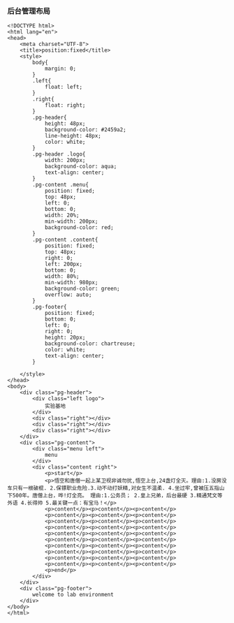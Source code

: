 ### 后台管理布局 ###

	<!DOCTYPE html>
	<html lang="en">
	<head>
	    <meta charset="UTF-8">
	    <title>position:fixed</title>
	    <style>
	        body{
	            margin: 0;
	        }
	        .left{
	            float: left;
	        }
	        .right{
	            float: right;
	        }
	        .pg-header{
	            height: 48px;
	            background-color: #2459a2;
	            line-height: 48px;
	            color: white;
	        }
	        .pg-header .logo{
	            width: 200px;
	            background-color: aqua;
	            text-align: center;
	        }
	        .pg-content .menu{
	            position: fixed;
	            top: 48px;
	            left: 0;
	            bottom: 0;
	            width: 20%;
	            min-width: 200px;
	            background-color: red;
	        }
	        .pg-content .content{
	            position: fixed;
	            top: 48px;
	            right: 0;
	            left: 200px;
	            bottom: 0;
	            width: 80%;
	            min-width: 980px;
	            background-color: green;
	            overflow: auto;
	        }
	        .pg-footer{
	            position: fixed;
	            bottom: 0;
	            left: 0;
	            right: 0;
	            height: 20px;
	            background-color: chartreuse;
	            color: white;
	            text-align: center;
	        }
	
	    </style>
	</head>
	<body>
	    <div class="pg-header">
	        <div class="left logo">
	            实验基地
	        </div>
	        <div class="right"></div>
	        <div class="right"></div>
	        <div class="right"></div>
	    </div>
	    <div class="pg-content">
	        <div class="menu left">
	            menu
	        </div>
	        <div class="content right">
	            <p>start</p>
	            <p>悟空和唐僧一起上某卫视非诚勿扰,悟空上台,24盏灯全灭。理由:1.没房没车只有一根破棍. 2.保镖职业危险.3.动不动打妖精,对女生不温柔. 4.坐过牢,曾被压五指山下500年。唐僧上台，哗!灯全亮。 理由:1.公务员； 2.皇上兄弟，后台最硬 3.精通梵文等外语 4.长得帅 5.最关键一点：有宝马！</p>
	            <p>content</p><p>content</p><p>content</p>
	            <p>content</p><p>content</p><p>content</p>
	            <p>content</p><p>content</p><p>content</p>
	            <p>content</p><p>content</p><p>content</p>
	            <p>content</p><p>content</p><p>content</p>
	            <p>content</p><p>content</p><p>content</p>
	            <p>content</p><p>content</p><p>content</p>
	            <p>content</p><p>content</p><p>content</p>
	            <p>content</p><p>content</p><p>content</p>
	            <p>content</p><p>content</p><p>content</p>
	            <p>end</p>
	        </div>
	    </div>
	    <div class="pg-footer">
	        welcome to lab environment
	    </div>
	</body>
	</html>